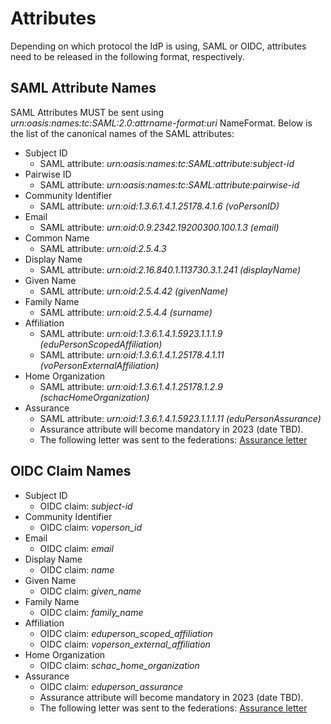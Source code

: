 # Attributes

Depending on which protocol the IdP is using, SAML or OIDC, attributes need to be released in the following format, respectively. 

## SAML Attribute Names 

SAML Attributes MUST be sent using *urn:oasis:names:tc:SAML:2.0:attrname-format:uri* NameFormat. Below is the list of the canonical names of the SAML attributes:

- Subject ID
    - SAML attribute: *urn:oasis:names:tc:SAML:attribute:subject-id*
- Pairwise ID
    - SAML attribute: *urn:oasis:names:tc:SAML:attribute:pairwise-id*
- Community Identifier
    - SAML attribute: *urn:oid:1.3.6.1.4.1.25178.4.1.6 (voPersonID)*
- Email
    - SAML attribute: *urn:oid:0.9.2342.19200300.100.1.3 (email)*
- Common Name
    - SAML attribute: *urn:oid:2.5.4.3*
- Display Name
    - SAML attribute:  *urn:oid:2.16.840.1.113730.3.1.241 (displayName)*
- Given Name
    - SAML attribute: *urn:oid:2.5.4.42 (givenName)*
- Family Name
    - SAML attribute: *urn:oid:2.5.4.4 (surname)*
- Affiliation
    - SAML attribute: *urn:oid:1.3.6.1.4.1.5923.1.1.1.9 (eduPersonScopedAffiliation)*
    - SAML attribute: *urn:oid:1.3.6.1.4.1.25178.4.1.11 (voPersonExternalAffiliation)*
- Home Organization
    - SAML attribute: *urn:oid:1.3.6.1.4.1.25178.1.2.9 (schacHomeOrganization)*
- Assurance
    - SAML attribute: *urn:oid:1.3.6.1.4.1.5923.1.1.1.11 (eduPersonAssurance)*
    - Assurance attribute will become mandatory in 2023 (date TBD).
    - The following letter was sent to the federations:
  [Assurance letter](../assets/Letter%20for%20Identity%20providers.pdf)


## OIDC Claim Names

- Subject ID
    - OIDC claim: *subject-id*
- Community Identifier
    - OIDC claim: *voperson_id*
- Email
    - OIDC claim: *email*
- Display Name
    - OIDC claim: *name*
- Given Name
    - OIDC claim: *given_name*
- Family Name
    - OIDC claim: *family_name*
- Affiliation
    - OIDC claim: *eduperson_scoped_affiliation*
    - OIDC claim: *voperson_external_affiliation*
- Home Organization
    - OIDC claim: *schac_home_organization*
- Assurance
    - OIDC claim: *eduperson_assurance*
    - Assurance attribute will become mandatory in 2023 (date TBD).
    - The following letter was sent to the federations:
  [Assurance letter](../assets/Letter%20for%20Identity%20providers.pdf)

